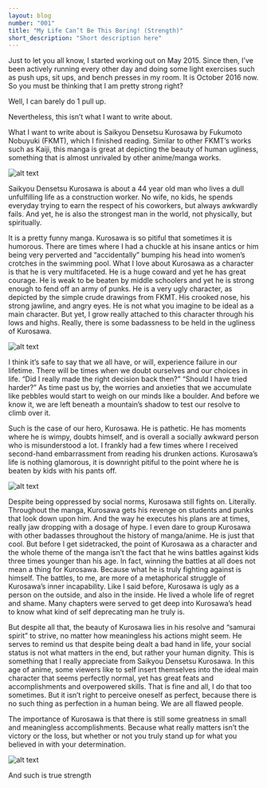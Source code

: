 ```yaml
---
layout: blog
number: "001"
title: "My Life Can’t Be This Boring! (Strength)"
short_description: "Short description here"
---
```


Just to let you all know, I started working out on May 2015. Since then, I’ve been actively running every other day and doing some light exercises such as push ups, sit ups, and bench presses in my room. It is October 2016 now. So you must be thinking that I am pretty strong right?

Well, I can barely do 1 pull up.

Nevertheless, this isn’t what I want to write about.

What I want to write about is Saikyou Densetsu Kurosawa by Fukumoto Nobuyuki (FKMT), which I finished reading. Similar to other FKMT’s works such as Kaiji, this manga is great at depicting the beauty of human ugliness, something that is almost unrivaled by other anime/manga works.

![alt text](http://images.incronaut.com/saikyoudensetsukurosawa-1.jpg "saikyoudensetsukurosawa-1")

Saikyou Densetsu Kurosawa is about a 44 year old man who lives a dull unfulfilling life as a construction worker. No wife, no kids, he spends everyday trying to earn the respect of his coworkers, but always awkwardly fails.  And yet, he is also the strongest man in the world, not physically, but spiritually.

It is a pretty funny manga. Kurosawa is so pitiful that sometimes it is humorous. There are times where I had a chuckle at his insane antics or him being very perverted and “accidentally” bumping his head into women’s crotches in the swimming pool. What I love about Kurosawa as a character is that he is very multifaceted. He is a huge coward and yet he has great courage. He is weak to be beaten by middle schoolers and yet he is strong enough to fend off an army of punks. He is a very ugly character, as depicted by the simple crude drawings from FKMT. His crooked nose, his strong jawline, and angry eyes. He is not what you imagine to be ideal as a main character. But yet, I grow really attached to this character through his lows and highs. Really, there is some badassness to be held in the ugliness of Kurosawa.

![alt text](http://images.incronaut.com/saikyoudensetsukurosawa-2.jpg "saikyoudensetsukurosawa-2")

I think it’s safe to say that we all have, or will, experience failure in our lifetime. There will be times when we doubt ourselves and our choices in life. “Did I really made the right decision back then?” “Should I have tried harder?” As time past us by, the worries and anxieties that we accumulate like pebbles would start to weigh on our minds like a boulder. And before we know it, we are left beneath a mountain’s shadow to test our resolve to climb over it.

Such is the case of our hero, Kurosawa. He is pathetic. He has moments where he is wimpy, doubts himself, and is overall a socially awkward person who is misunderstood a lot. I frankly had a few times where I received second-hand embarrassment from reading his drunken actions. Kurosawa’s life is nothing glamorous, it is downright pitiful to the point where he is beaten by kids with his pants off.

![alt text](http://images.incronaut.com/saikyoudensetsukurosawa-3.jpg "saikyoudensetsukurosawa-3")

Despite being oppressed by social norms, Kurosawa still fights on. Literally. Throughout the manga, Kurosawa gets his revenge on students and punks that look down upon him. And the way he executes his plans are at times, really jaw dropping with a dosage of hype. I even dare to group Kurosawa with other badasses throughout the history of manga/anime. He is just that cool. But before I get sidetracked, the point of Kurosawa as a character and the whole theme of the manga isn’t the fact that he wins battles against kids three times younger than his age. In fact, winning the battles at all does not mean a thing for Kurosawa. Because what he is truly fighting against is himself. The battles, to me, are more of a metaphorical struggle of Kurosawa’s inner incapability. Like I said before, Kurosawa is ugly as a person on the outside, and also in the inside. He lived a whole life of regret and shame. Many chapters were served to get deep into Kurosawa’s head to know what kind of self deprecating man he truly is.

But despite all that, the beauty of Kurosawa lies in his resolve and “samurai spirit” to strive, no matter how meaningless his actions might seem. He serves to remind us that despite being dealt a bad hand in life, your social status is not what matters in the end, but rather your human dignity. This is something that I really appreciate from Saikyou Densetsu Kurosawa. In this age of anime, some viewers like to self insert themselves into the ideal main character that seems perfectly normal, yet has great feats and accomplishments and overpowered skills. That is fine and all, I do that too sometimes. But it isn’t right to perceive oneself as perfect, because there is no such thing as perfection in a human being. We are all flawed people.

The importance of Kurosawa is that there is still some greatness in small and meaningless accomplishments. Because what really matters isn’t the victory or the loss, but whether or not you truly stand up for what you believed in with your determination.

![alt text](http://images.incronaut.com/saikyoudensetsukurosawa-4.jpg "saikyoudensetsukurosawa-4")

And such is true strength